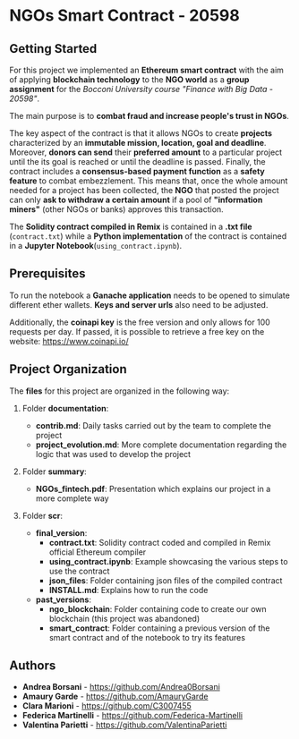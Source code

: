 # NGOs Smart Contract - 20598

## Getting Started
For this project we implemented an __Ethereum smart contract__ with the aim of applying __blockchain technology__ to the __NGO world__ as a __group assignment__ for the _Bocconi University course "Finance with Big Data - 20598"_.

The main purpose is to __combat fraud and increase people's trust in NGOs__.

The key aspect of the contract is that it allows NGOs to create __projects__ characterized by an __immutable mission, location, goal and deadline__. Moreover, __donors can send__ their __preferred amount__ to a particular project until the its goal is reached or until the deadline is passed. Finally, the contract includes a __consensus-based payment function__ as a __safety feature__ to combat embezzlement. This means that, once the whole amount needed for a project has been collected, the __NGO__ that posted the project can only __ask to withdraw a certain amount__ if a pool of __"information miners"__ (other NGOs or banks) approves this transaction.

The __Solidity contract compiled in Remix__ is contained in a __.txt file__ (`contract.txt`) while a __Python implementation__ of the contract is contained in a __Jupyter Notebook__(`using_contract.ipynb`).

## Prerequisites
To run the notebook a __Ganache application__ needs to be opened to simulate different ether wallets. 
__Keys and server urls__ also need to be adjusted.

Additionally, the __coinapi key__ is the free version and only allows for 100 requests per day. If passed, it is possible to retrieve a free key on the website: https://www.coinapi.io/

## Project Organization
The __files__ for this project are organized in the following way:

1.  Folder __documentation__:
    *  __contrib.md__: Daily tasks carried out by the team to complete the project
    *  __project_evolution.md__: More complete documentation regarding the logic that was used to develop the project    
    
2.  Folder __summary__:
    *  __NGOs_fintech.pdf__: Presentation which explains our project in a more complete way
    
3.  Folder __scr__:
    *  __final_version__:
        *  __contract.txt__: Solidity contract coded and compiled in Remix official Ethereum compiler
        *  __using_contract.ipynb__: Example showcasing the various steps to use the contract
        *  __json_files__: Folder containing json files of the compiled contract
        *  __INSTALL.md__: Explains how to run the code 
    *  __past_versions__:
        *  __ngo_blockchain__: Folder containing code to create our own blockchain (this project was abandoned)
        *  __smart_contract__: Folder containing a previous version of the smart contract and of the notebook to try its features
        
 ## Authors
*   __Andrea Borsani__ - https://github.com/Andrea0Borsani
*   __Amaury Garde__ - https://github.com/AmauryGarde
*   __Clara Marioni__ - https://github.com/C3007455
*   __Federica Martinelli__ - https://github.com/Federica-Martinelli
*   __Valentina Parietti__ - https://github.com/ValentinaParietti
